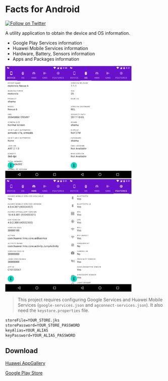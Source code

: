 # Facts for Android

[![Follow on Twitter](https://img.shields.io/twitter/follow/alvarez_tech?style=social&logo=twitter)](https://twitter.com/intent/follow?screen_name=alvarez_tech)

A utility application to obtain the device and OS information.

* Google Play Services information
* Huawei Mobile Services information
* Hardware, Battery, Sensors information
* Apps and Packages information

<img src="/screenshots/screenshot1.png" width="200"/><img src="/screenshots/screenshot2.png" width="200" /><img src="/screenshots/screenshot3.png" width="200" /><img src="/screenshots/screenshot4.png" width="200" />

> This project requires configuring Google Services and Huawei Mobile Services (`google-services.json` and `agconnect-services.json`). It also need the `keystore.properties` file.

```properties
storeFile=YOUR_STORE.jks
storePassword=YOUR_STORE_PASSWORD
keyAlias=YOUR_ALIAS
keyPassword=YOUR_ALIAS_PASSWORD
```

## Download

[Huawei AppGallery](https://appgallery.cloud.huawei.com/marketshare/app/C102297755)

[Google Play Store](https://play.google.com/store/apps/details?id=tech.alvarez.facts)
